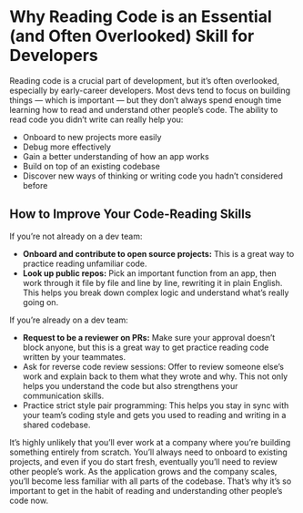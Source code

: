 # Why Reading Code is an Essential (and Often Overlooked) Skill for Developers

Reading code is a crucial part of development, but it’s often overlooked, especially by early-career developers. Most devs tend to focus on building things — which is important — but they don’t always spend enough time learning how to read and understand other people’s code. The ability to read code you didn’t write can really help you:

- Onboard to new projects more easily
- Debug more effectively
- Gain a better understanding of how an app works
- Build on top of an existing codebase
- Discover new ways of thinking or writing code you hadn’t considered before

## How to Improve Your Code-Reading Skills
If you’re not already on a dev team:
- **Onboard and contribute to open source projects:** This is a great way to practice reading unfamiliar code.
- **Look up public repos:** Pick an important function from an app, then work through it file by file and line by line, rewriting it in plain English. This helps you break down complex logic and understand what’s really going on.

If you’re already on a dev team:
- **Request to be a reviewer on PRs:** Make sure your approval doesn’t block anyone, but this is a great way to get practice reading code written by your teammates.
- Ask for reverse code review sessions: Offer to review someone else’s work and explain back to them what they wrote and why. This not only helps you understand the code but also strengthens your communication skills.
- Practice strict style pair programming: This helps you stay in sync with your team’s coding style and gets you used to reading and writing in a shared codebase.

It’s highly unlikely that you’ll ever work at a company where you’re building something entirely from scratch. You’ll always need to onboard to existing projects, and even if you do start fresh, eventually you’ll need to review other people’s work. As the application grows and the company scales, you’ll become less familiar with all parts of the codebase. That’s why it’s so important to get in the habit of reading and understanding other people’s code now. 


